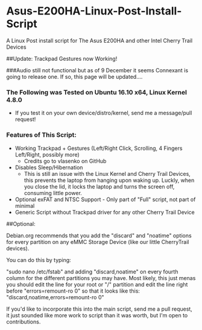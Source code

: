 # Asus-E200HA-Linux-Post-Install-Script
A Linux Post install script for The Asus E200HA and other Intel Cherry Trail Devices

##Update: Trackpad Gestures now Working!

###Audio still not functional but as of 9 December it seems Connexant is going to release one. If so, this page will be updated....

### The Following was Tested on Ubuntu 16.10 x64, Linux Kernel 4.8.0

  - If you test it on your own device/distro/kernel, send me a message/pull request!

### Features of This Script:
  - Working Trackpad + Gestures (Left/Right Click, Scrolling, 4 Fingers Left/Right, possibly more)
    - Credits go to vlasenko on GitHub
  - Disables Sleep/Hibernation
    - This is still an issue with the Linux Kernel and Cherry Trail Devices, this prevents the laptop from hanging upon waking up. Luckly, when you close the lid, it locks the laptop and turns the screen off, consuming little power.
  - Optional exFAT and NTSC Support - Only part of "Full" script, not part of minimal
  - Generic Script without Trackpad driver for any other Cherry Trail Device


##Optional:

Debian.org recommends that you add the "discard" and "noatime" options for every partition on any eMMC Storage Device (like our little CherryTrail devices).

You can do this by typing:

"sudo nano /etc/fstab" and adding "discard,noatime" on every fourth column for the different partitions you may have.
Most likely, this just menas you should edit the line for your root or "/" partition and edit the line right before "errors=remount-ro 0" so that it looks like this: "discard,noatime,errors=remount-ro 0"

If you'd like to incorporate this into the main script, send me a pull request, it just sounded like more work to script than it was worth, but I'm open to contributions.
